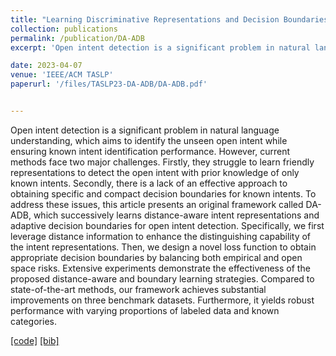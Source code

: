 ```yaml
---
title: "Learning Discriminative Representations and Decision Boundaries for Open Intent Detection"
collection: publications
permalink: /publication/DA-ADB
excerpt: 'Open intent detection is a significant problem in natural language understanding, which aims to identify the unseen open intent while ensuring known intent identification performance. However, current methods face two major challenges. Firstly, they struggle to learn friendly representations to detect the open intent with prior knowledge of only known intents. Secondly, there is a lack of an effective approach to obtaining specific and compact decision boundaries for known intents. To address these issues, this article presents an original framework called DA-ADB, which successively learns distance-aware intent representations and adaptive decision boundaries for open intent detection. Specifically, we first leverage distance information to enhance the distinguishing capability of the intent representations. Then, we design a novel loss function to obtain appropriate decision boundaries by balancing both empirical and open space risks. Extensive experiments demonstrate the effectiveness of the proposed distance-aware and boundary learning strategies. Compared to state-of-the-art methods, our framework achieves substantial improvements on three benchmark datasets. Furthermore, it yields robust performance with varying proportions of labeled data and known categories.'

date: 2023-04-07
venue: 'IEEE/ACM TASLP'
paperurl: '/files/TASLP23-DA-ADB/DA-ADB.pdf'


---
```

Open intent detection is a significant problem in natural language understanding, which aims to identify the unseen open intent while ensuring known intent identification performance. However, current methods face two major challenges. Firstly, they struggle to learn friendly representations to detect the open intent with prior knowledge of only known intents. Secondly, there is a lack of an effective approach to obtaining specific and compact decision boundaries for known intents. To address these issues, this article presents an original framework called DA-ADB, which successively learns distance-aware intent representations and adaptive decision boundaries for open intent detection. Specifically, we first leverage distance information to enhance the distinguishing capability of the intent representations. Then, we design a novel loss function to obtain appropriate decision boundaries by balancing both empirical and open space risks. Extensive experiments demonstrate the effectiveness of the proposed distance-aware and boundary learning strategies. Compared to state-of-the-art methods, our framework achieves substantial improvements on three benchmark datasets. Furthermore, it yields robust performance with varying proportions of labeled data and known categories.

[[code]](https://github.com/thuiar/TEXTOIR)
[[bib]](/files/TASLP23-DA-ADB/DA-ADB.bib)
